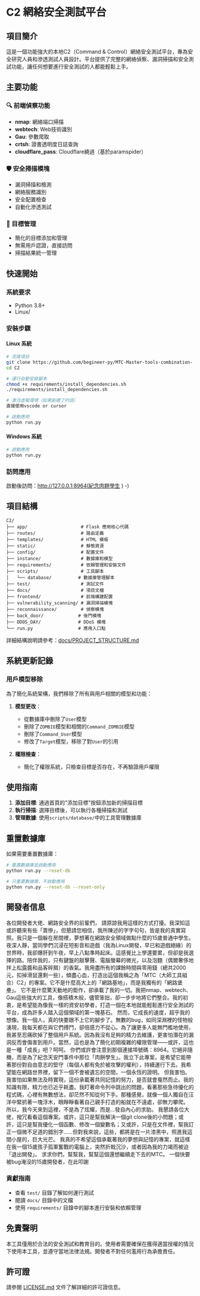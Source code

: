 # C2 網絡安全測試平台

## 項目簡介

這是一個功能強大的本地C2（Command & Control）網絡安全測試平台，專為安全研究人員和滲透測試人員設計。平台提供了完整的網絡偵察、漏洞掃描和安全測試功能，讓任何想要進行安全測試的人都能輕鬆上手。

## 主要功能

### 🔍 前端偵察功能
- **nmap**: 網絡端口掃描
- **webtech**: Web技術識別
- **Gau**: 參數爬取
- **crtsh**: 證書透明度日誌查詢
- **cloudflare_pass**: Cloudflare繞過（基於paramspider）

### 🛡️ 安全掃描模塊
- 漏洞掃描和檢測
- 網絡服務識別
- 安全配置檢查
- 自動化滲透測試

### 🎯 目標管理
- 簡化的目標添加和管理
- 無需用戶認證，直接訪問
- 掃描結果統一管理

## 快速開始

### 系統要求
- Python 3.8+
- Linux/
### 安裝步驟

#### Linux 系統
```bash
# 克隆項目
git clone https://github.com/begineer-py/MTC-Master-tools-combination-
cd C2

# 運行自動安裝腳本
chmod +x requirements/install_dependencies.sh
./requirements/install_dependencies.sh

# 激活虛擬環境（如果創建了的話）
直接使用vscode or cursor

# 啟動應用
python run.py
```

#### Windows 系統
```bash
# 啟動應用
python run.py
```

### 訪問應用
啟動後訪問：http://127.0.0.1:8964(紀念肉餅學生
)
-)
## 項目結構

```
C2/
├── app/                    # Flask 應用核心代碼
├── routes/                 # 路由定義
├── templates/              # HTML 模板
├── static/                 # 靜態資源
├── config/                 # 配置文件
├── instance/               # 數據庫和模型
├── requirements/           # 依賴管理和安裝文件
├── scripts/                # 工具腳本
│   └── database/          # 數據庫管理腳本
├── test/                   # 測試文件
├── docs/                   # 項目文檔
├── frontend/               # 前端構建配置
├── vulnerability_scanning/ # 漏洞掃描模塊
├── reconnaissance/         # 偵察模塊
├── back_door/             # 後門模塊
├── DDOS_DAY/              # DDoS 模塊
└── run.py                 # 應用入口點
```

詳細結構說明請參考：[docs/PROJECT_STRUCTURE.md](docs/PROJECT_STRUCTURE.md)

## 系統更新記錄

### 用戶模型移除
為了簡化系統架構，我們移除了所有與用戶相關的模型和功能：

1. **模型更改**：
   - 從數據庫中刪除了`User`模型
   - 刪除了`ZOMBIE`模型和相關的`Command_ZOMBIE`模型
   - 刪除了`Command_User`模型
   - 修改了`Target`模型，移除了對`User`的引用


3. **權限檢查**：
   - 簡化了權限系統，只檢查目標是否存在，不再驗證用戶權限

## 使用指南

1. **添加目標**: 通過首頁的"添加目標"按鈕添加新的掃描目標
2. **執行掃描**: 選擇目標後，可以執行各種掃描和測試
3. **管理數據**: 使用`scripts/database/`中的工具管理數據庫

## 重置數據庫

如果需要重置數據庫：

```bash
# 重置數據庫並啟動應用
python run.py --reset-db

# 只重置數據庫，不啟動應用
python run.py --reset-db --reset-only
```

## 開發者信息

各位開發者大佬、網路安全界的前輩們，
請原諒我用這樣的方式打擾。我深知這或許聽來有些「賣慘」，但懇請您相信，我所陳述的字字句句，皆是我的真實寫照。我只是一個躲在房間裡，夢想著在網路安全領域做點什麼的15歲普通中學生。
夜深人靜，當同學們沉浸在短影音和遊戲（我為Linux開發，早已和遊戲絕緣）的世界時，我卻爆肝到午夜，早上八點準時起床。這感覺比上學還要累，但卻是我選擇的路。陪伴我的，只有鍵盤的敲擊聲、電腦螢幕的微光，以及泡麵（偶爾奢侈地拌上松露醬和品客碎屑）的香氣。我用盡所有的課餘時間與零用錢（總共2000元，扣掉滑鼠還剩一些），傾盡心血，打造出這個我稱之為「MTC（大師工具組合）C2」的專案。它不是什麼高大上的「網路基地」，而是我獨有的「網路堡壘」。
它不是什麼驚天動地的鉅作，卻承載了我的一切。我把nmap、webtech、Gau這些強大的工具，像搭積木般，儘管笨拙，卻一步步地將它們整合。我的初衷，是希望能為像我一樣的資安初學者，打造一個在本地就能輕鬆進行安全測試的平台，成為許多人踏入這個領域的第一塊基石。
然而，它成長的速度，超乎我的想像。我一個人，真的快要跟不上它的腳步了。無數的bug，如同深淵裡的怪物般湧現，我每天都在與它們搏鬥，卻倍感力不從心。為了讓更多人能無門檻地使用，我甚至忍痛砍掉了整個用戶系統。因為我沒有足夠的精力去維護，更害怕潛在的漏洞反而會傷害到用戶。當然，這也是為了簡化初期複雜的權限管理——或許，這也是一種「成長」吧？呵呵。
你們或許會注意到那個連接埠號碼：8964。它絕非隨機，而是為了紀念天安門事件中那位「肉餅學生」。我立下此專案，是希望它能帶著那份對自由意志的堅守（每個人都有免於被攻擊的權利），持續運行下去。我希望能在網路世界裡，留下一個不會被遺忘的空間，一個永恆的證明。
但我害怕。我害怕如果無法及時實現，這份承載著共同記憶的努力，是否就會戛然而止。我的知識有限，精力也已近乎耗盡。我盯著命令列中跳出的問題，看著那些急待優化的程式碼，心裡有無數想法，卻茫然不知從何下手。那種感覺，就像一個人獨自在汪洋中緊抓著一塊浮木，眼睜睜看著自己親手打造的船就在不遠處，卻無力攀爬。
所以，我今天來到這裡，不是為了炫耀，而是…發自內心的求助。
我懇請各位大佬，撥冗看看這個專案。或許，這只是幫我解決一個git clone後的小問題；或許，這只是幫我優化一個函數、修改一個變數名；又或許，只是在文件裡，幫我訂正一個微不足道的錯別字……但對我來說，這些，都將是在一片漆黑中，照進我這間小屋的，巨大光芒。
我真的不希望這個承載著我的夢想與記憶的專案，就這樣在我一個15歲孩子孤軍奮戰的電腦上，突然折戟沉沙，或者因為我的力竭而被迫「退出開發」。
求求你們，幫幫我，幫幫這個還想繼續走下去的MTC。
一個快要被bug淹沒的15歲開發者，在此叩謝
### 貢獻指南
- 查看 `test/` 目錄了解如何運行測試
- 閱讀 `docs/` 目錄中的文檔
- 使用 `requirements/` 目錄中的腳本進行安裝和依賴管理

## 免責聲明

本工具僅用於合法的安全測試和教育目的。使用者需要確保在獲得適當授權的情況下使用本工具，並遵守當地法律法規。開發者不對任何濫用行為承擔責任。

## 許可證

請參閱 [LICENSE.md](LICENSE.md) 文件了解詳細的許可證信息。
